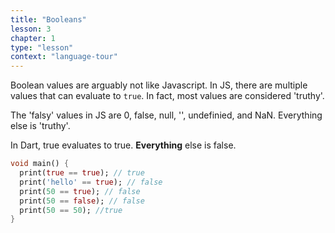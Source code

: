```yaml
---
title: "Booleans"
lesson: 3
chapter: 1
type: "lesson"
context: "language-tour"
---
```


Boolean values are arguably not like Javascript. In JS, there are multiple values that can evaluate to `true`. In fact, most values are considered 'truthy'.

The 'falsy' values in JS are 0, false, null, '', undefinied, and NaN. Everything else is 'truthy'.

In Dart, true evaluates to true. **Everything** else is false.

```dart
void main() {
  print(true == true); // true
  print('hello' == true); // false
  print(50 == true); // false
  print(50 == false); // false
  print(50 == 50); //true
}
```